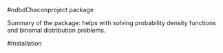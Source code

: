 #ndbdChaconproject package

Summary of the package: helps with solving probability density functions and binomal distribution problems.

#Installation

